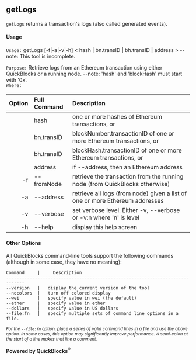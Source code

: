 ## getLogs

`getLogs` returns a transaction's logs (also called generated events).

#### Usage

`Usage:`    getLogs [-f|-a|-v|-h] < hash | bn.transID | bh.transID | address >
            -- note: This tool is incomplete.
  
`Purpose:`  Retrieve logs from an Ethereum transaction using either QuickBlocks or a running node.
            --note: 'hash' and 'blockHash' must start with '0x'.  
`Where:`  

| Option | Full Command | Description |
| -------: | :------- | :------- |
|  | hash | one or more hashes of Ethereum transactions, or |
|  | bn.transID | blockNumber.transactionID of one or more Ethereum transactions, or |
|  | bh.transID | blockHash.transactionID of one or more Ethereum transactions, or |
|  | address | if --address, then an Ethereum address |
| -f | --fromNode | retrieve the transaction from the running node (from QuickBlocks otherwise) |
| -a | --address | retrieve all logs (from node) given a list of one or more Ethereum addresses |
| -v | --verbose | set verbose level. Either -v, --verbose or -v:n where 'n' is level |
| -h | --help | display this help screen |

#### Other Options

All QuickBlocks command-line tools support the following commands (although in some case, they have no meaning):

    Command     |     Description
    -----------------------------------------------------------------------------
    --version   |   display the current version of the tool
    --nocolors  |   turn off colored display
    --wei       |   specify value in wei (the default)
    --ether     |   specify value in ether
    --dollars   |   specify value in US dollars
    --file:fn   |   specify multiple sets of command line options in a file.

<small>*For the `--file:fn` option, place a series of valid command lines in a file and use the above option. In some cases, this option may significantly improve performance. A semi-colon at the start of a line makes that line a comment.*</small>

**Powered by QuickBlocks<sup>&reg;</sup>**


